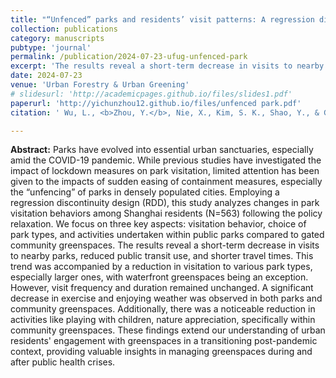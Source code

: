 ```yaml
---
title: "“Unfenced” parks and residents’ visit patterns: A regression discontinuity design in Shanghai"
collection: publications
category: manuscripts
pubtype: 'journal'
permalink: /publication/2024-07-23-ufug-unfenced-park
excerpt: 'The results reveal a short-term decrease in visits to nearby parks, reduced public transit use, and shorter travel times following the COVID-19 policy relaxation.'
date: 2024-07-23
venue: 'Urban Forestry & Urban Greening'
# slidesurl: 'http://academicpages.github.io/files/slides1.pdf'
paperurl: 'http://yichunzhou12.github.io/files/unfenced park.pdf'
citation: ' Wu, L., <b>Zhou, Y.</b>, Nie, X., Kim, S. K., Shao, Y., & Guan, C. (2024). &quot;“Unfenced” parks and residents’ visit patterns: A regression discontinuity design in Shanghai. &quot; <i>Urban Forestry & Urban Greening</i>. 78, 128459.'

---
```

**Abstract:**
Parks have evolved into essential urban sanctuaries, especially amid the COVID-19 pandemic. While previous studies have investigated the impact of lockdown measures on park visitation, limited attention has been given to the impacts of sudden easing of containment measures, especially the “unfencing” of parks in densely populated cities. Employing a regression discontinuity design (RDD), this study analyzes changes in park visitation behaviors among Shanghai residents (N=563) following the policy relaxation. We focus on three key aspects: visitation behavior, choice of park types, and activities undertaken within public parks compared to gated community greenspaces. The results reveal a short-term decrease in visits to nearby parks, reduced public transit use, and shorter travel times. This trend was accompanied by a reduction in visitation to various park types, especially larger ones, with waterfront greenspaces being an exception. However, visit frequency and duration remained unchanged. A significant decrease in exercise and enjoying weather was observed in both parks and community greenspaces. Additionally, there was a noticeable reduction in activities like playing with children, nature appreciation, specifically within community greenspaces. These findings extend our understanding of urban residents' engagement with greenspaces in a transitioning post-pandemic context, providing valuable insights in managing greenspaces during and after public health crises.